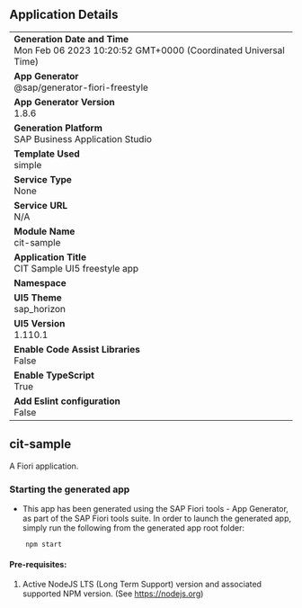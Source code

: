 ## Application Details
|               |
| ------------- |
|**Generation Date and Time**<br>Mon Feb 06 2023 10:20:52 GMT+0000 (Coordinated Universal Time)|
|**App Generator**<br>@sap/generator-fiori-freestyle|
|**App Generator Version**<br>1.8.6|
|**Generation Platform**<br>SAP Business Application Studio|
|**Template Used**<br>simple|
|**Service Type**<br>None|
|**Service URL**<br>N/A
|**Module Name**<br>cit-sample|
|**Application Title**<br>CIT Sample UI5 freestyle app|
|**Namespace**<br>|
|**UI5 Theme**<br>sap_horizon|
|**UI5 Version**<br>1.110.1|
|**Enable Code Assist Libraries**<br>False|
|**Enable TypeScript**<br>True|
|**Add Eslint configuration**<br>False|

## cit-sample

A Fiori application.

### Starting the generated app

-   This app has been generated using the SAP Fiori tools - App Generator, as part of the SAP Fiori tools suite.  In order to launch the generated app, simply run the following from the generated app root folder:

```
    npm start
```

#### Pre-requisites:

1. Active NodeJS LTS (Long Term Support) version and associated supported NPM version.  (See https://nodejs.org)


